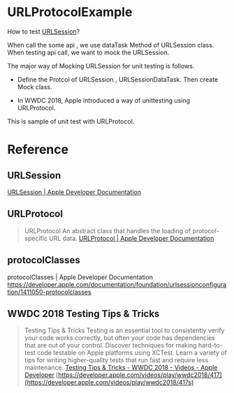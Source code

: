 # URLProtocolExample

How to test [URLSession](https://developer.apple.com/documentation/foundation/urlsession)?

When call the some api , we use dataTask Method of URLSession class.
When testing api call, we want to mock the URLSession.


The major way of Mocking URLSession for unit testing is follows.
- Define the Protcol of  URLSession , URLSessionDataTask.
 Then create Mock class.

- In WWDC 2018, Apple introduced a way of unittesting using URLProtocol.


This is sample of unit test with URLProtocol.
 

# Reference 

## URLSession

 [URLSession \| Apple Developer Documentation](https://developer.apple.com/documentation/foundation/urlsession)

##  URLProtocol

> URLProtocol An abstract class that handles the loading of protocol-specific URL data.
> [URLProtocol | Apple Developer Documentation](https://developer.apple.com/documentation/foundation/urlprotocol)


## protocolClasses
protocolClasses | Apple Developer Documentation https://developer.apple.com/documentation/foundation/urlsessionconfiguration/1411050-protocolclasses

## WWDC 2018 Testing Tips & Tricks

> Testing Tips & Tricks Testing is an essential tool to consistently verify your code works correctly, but often your code has dependencies that are out of your control\. Discover techniques for making hard\-to\-test code testable on Apple platforms using XCTest\. Learn a variety of tips for writing higher\-quality tests that run fast and require less maintenance\. 
> [Testing Tips & Tricks - WWDC 2018 - Videos - Apple Developer](https://developer.apple.com/videos/play/wwdc2018/417) 
> [https://developer.apple.com/videos/play/wwdc2018/417](https://developer.apple.com/videos/play/wwdc2018/417s) 


## 

